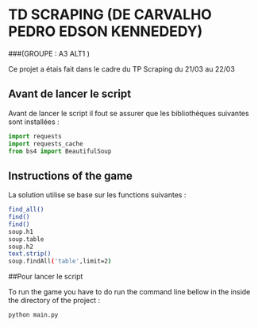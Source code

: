# TD SCRAPING (DE CARVALHO PEDRO EDSON KENNEDEDY)
###(GROUPE : A3  ALT1 )

Ce projet a étais fait dans le cadre du TP Scraping du 21/03 au 22/03


## Avant de lancer le script

Avant de lancer le script il fout se assurer que les bibliothèques suivantes sont installées :

```python
import requests
import requests_cache
from bs4 import BeautifulSoup
```

## Instructions of the game

La solution utilise se base sur les functions suivantes :

```bash
find_all()
find()
find()
soup.h1
soup.table
soup.h2
text.strip()
soup.findAll('table',limit=2)
``` 

##Pour lancer le script

To run the game you have to do run the command line bellow in the inside the directory of the project :
```bash
python main.py
```